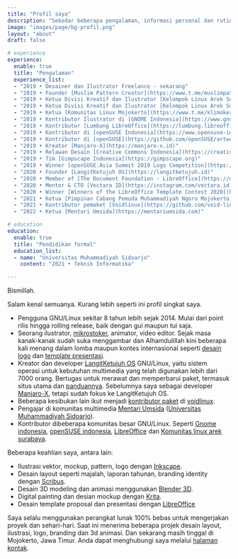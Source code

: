 ```yaml
---
title: "Profil saya"
description: "Sekedar beberapa pengalaman, informasi personal dan rutinitas sehari-hari."
image: "images/page/bg-profil.png"
layout: "about"
draft: false

# experience
experience:
  enable: true
  title: "Pengalaman"
  experience_list:
  - "2019 • Desainer dan Ilustrator Freelance - sekarang"
  - "2019 • Founder [Muslim Pattern Creator](https://www.t.me/muslimpattern)"
  - "2019 • Ketua Divisi Kreatif dan Ilustrator [Kelompok Linux Arek Suroboyo](https://www.klas.or.id)"
  - "2019 • Ketua Divisi Kreatif dan Ilustrator [Kelompok Linux Arek Suroboyo](https://www.klas.or.id)"
  - "2019 • Ketua [Komunitas Linux Mojokerto](https://www.t.me/klimoker)"
  - "2019 • Kontributor Ilustrator di [GNOME Indonesia](https://www.gnome.id)"
  - "2019 • Kontributor [Lumbung LibreOffice](https://lumbung.libreoffice.id)"
  - "2019 • Kontributor di [openSUSE Indonesia](https://www.opensuse-id.org/tentang)"
  - "2019 • Kontributor di [openSUSE](https://github.com/openSUSE/artwork)"
  - "2019 • Kreator [Manjaro-X](https://manjaro-x.id)"
  - "2019 • Relawan Desain [Creative Commons Indonesia](https://creativecommons.or.id)"
  - "2019 • Tim [Gimpscape Indonesia](https://gimpscape.org)"
  - "2019 • Winner [openSUSE.Asia Summit 2019 Logo Competition](https://news.opensuse.org/2019/07/09/opensuse-asia-summit-2019-logo-competition-winner/)"
  - "2020 • Founder [LangitKetujuh OS](https://langitketujuh.id)"
  - "2020 • Member of [The Document Foundation - LibreOffice](https://documentfoundation.org/governance/members)"
  - "2020 • Mentor & CTO [Vectara ID](https://instagram.com/vectara.id)"
  - "2020 • Winner [Winners of the LibreOffice Template Contest 2020](https://adfinis.com/en/blog/winners-of-the-libreoffice-template-contest-2020/)"
  - "2021 • Ketua [Pimpinan Cabang Pemuda Muhammadiyah Ngoro Mojokerto](pcpmngoro.or.id)"
  - "2021 • Kontributor pemaket [Voidlinux](https://github.com/void-linux/void-packages/pulls?q=is%3Apr+author%3Ahervyqa+is%3Aclosed)"
  - "2022 • Ketua [Mentari Umsida](https://mentariumsida.com)"

# education
education:
  enable: true
  title: "Pendidikan formal"
  education_list:
  - name: "Universitas Muhammadiyah Sidoarjo"
    content: "2021 • Teknik Informatika"

---
```


Bismillah.

Salam kenal semuanya. Kurang lebih seperti ini profil singkat saya.
- Pengguna GNU/Linux sekitar 8 tahun lebih sejak 2014. Mulai dari point rilis hingga rolling release, baik dengan gui maupun tui saja.
- Seorang ilustrator, [mikrostoker](http://www.shutterstock.com/g/hervyqa?rid=238649869), animator, video editor. Sejak masa kanak-kanak sudah suka menggambar dan Alhamdulillah kini beberapa kali menang dalam lomba maupun kontes internasional seperti [desain logo](https://news.opensuse.org/2019/07/09/opensuse-asia-summit-2019-logo-competition-winner/) dan [template presentasi](https://adfinis.com/en/blog/winners-of-the-libreoffice-template-contest-2020/).
- Kreator dan developer [LangitKetujuh OS](https://langitketujuh.id) GNU/Linux, yaitu sistem operasi untuk kebutuhan multimedia yang telah digunakan lebih dari 7000 orang. Bertugas untuk merawat dan memperbarui paket, termasuk situs utama dan [panduannya](https://panduan.langitketujuh.id). Sebelumnya saya sebagai developer [Manjaro-X](https://manjaro-x/id), tetapi sudah fokus ke LangitKetujuh OS.
- Beberapa kesibukan lain ikut menjadi [kontributor paket](https://github.com/void-linux/void-packages/pulls?q=is%3Apr+author%3Ahervyqa+is%3Aclosed) di [voidlinux](https://voidlinux.org).
- Pengajar di komunitas multimedia [Mentari Umsida](https://mentariumsida.com) ([Universitas Muhammadiyah Sidoarjo](https://umsida.ac.id)).
- Kontributor dibeberapa komunitas besar GNU/Linux. Seperti [Gnome indonesia](https://gnome.id), [openSUSE indonesia](https://opensuse.id), [LibreOffice](https://libreoffice.id) dan [Komunitas linux arek surabaya](https://klas.or.id).

Beberapa keahlian saya, antara lain:

- Ilustrasi vektor, mockup, pattern, logo dengan [Inkscape](https://inkscape.org/).
- Desain layout seperti majalah, laporan tahunan, branding identity dengan [Scribus](https://scribus.net/).
- Desain 3D modeling dan animasi menggunakan [Blender 3D](https://blender.com/).
- Digital painting dan desian mockup dengan [Krita](https://krita.org).
- Desain template proposal dan presentasi dengan [LibreOffice](https://libreoffice.org/)

Saya selalu menggunakan perangkat lunak 100% bebas untuk mengerjakan proyek dan sehari-hari. Saat ini menerima beberapa projek desain layout, ilustrasi, logo, branding dan 3d animasi. Dan sekarang masih tinggal di Mojokerto, Jawa Timur. Anda dapat menghubungi saya melalui [halaman kontak](/contact).
